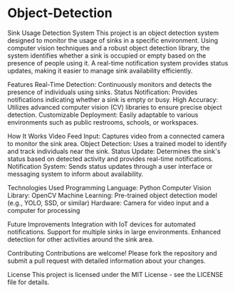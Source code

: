 # Object-Detection

Sink Usage Detection System
This project is an object detection system designed to monitor the usage of sinks in a specific environment. Using computer vision techniques and a robust object detection library, the system identifies whether a sink is occupied or empty based on the presence of people using it. A real-time notification system provides status updates, making it easier to manage sink availability efficiently.

Features
Real-Time Detection: Continuously monitors and detects the presence of individuals using sinks.
Status Notification: Provides notifications indicating whether a sink is empty or busy.
High Accuracy: Utilizes advanced computer vision (CV) libraries to ensure precise object detection.
Customizable Deployment: Easily adaptable to various environments such as public restrooms, schools, or workspaces.

How It Works
Video Feed Input: Captures video from a connected camera to monitor the sink area.
Object Detection: Uses a trained model to identify and track individuals near the sink.
Status Update: Determines the sink's status based on detected activity and provides real-time notifications.
Notification System: Sends status updates through a user interface or messaging system to inform about availability.

Technologies Used
Programming Language: Python
Computer Vision Library: OpenCV
Machine Learning: Pre-trained object detection model (e.g., YOLO, SSD, or similar)
Hardware: Camera for video input and a computer for processing

Future Improvements
Integration with IoT devices for automated notifications.
Support for multiple sinks in large environments.
Enhanced detection for other activities around the sink area.

Contributing
Contributions are welcome! Please fork the repository and submit a pull request with detailed information about your changes.

License
This project is licensed under the MIT License - see the LICENSE file for details.
